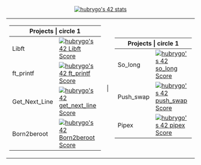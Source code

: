 <p align="center"><a href="https://github.com/JaeSeoKim/badge42"><img src="https://badge42.vercel.app/api/v2/cl9wz0yjx00400fmj9wvknyyb/stats?cursusId=21&coalitionId=52" alt="hubrygo's 42 stats" /></a></p>
<table>
        <tbody>
                <tr>
                        <td><table>
        <thead>
        <tr>
          <th colspan="2">Projects | circle 1</th>
        </tr>
          </thead>
          <tbody>
        <tr>
          <td>Libft</td>
          <td><a href="https://github.com/JaeSeoKim/badge42"><img src="https://badge42.vercel.app/api/v2/cl9wz0yjx00400fmj9wvknyyb/project/2817514" alt="hubrygo's 42 Libft Score"/></a></td>
        </tr>
        <tr>
          <td>ft_printf</td>
          <td><a href="https://github.com/JaeSeoKim/badge42"><img src="https://badge42.vercel.app/api/v2/cl9wz0yjx00400fmj9wvknyyb/project/2842259" alt="hubrygo's 42 ft_printf Score" /></a></td>
        </tr>
        <tr>
          <td>Get_Next_Line</td>
          <td><a href="https://github.com/JaeSeoKim/badge42"><img src="https://badge42.vercel.app/api/v2/cl9wz0yjx00400fmj9wvknyyb/project/2846819" alt="hubrygo's 42 get_next_line Score" /></a></td>
        </tr>
        <tr>
          <td>Born2beroot</td>
          <td><a href="https://github.com/JaeSeoKim/badge42"><img src="https://badge42.vercel.app/api/v2/cl9wz0yjx00400fmj9wvknyyb/project/2834111" alt="hubrygo's 42 Born2beroot Score" /></a></td>
        </tr>
    </tbody>
                                </table></td><td>|</td>
                        <td><table>
        <thead>
        <tr>
          <th colspan="2">Projects | circle 1</th>
        </tr>
          </thead>
          <tbody>
        <tr>
          <td>So_long</td>
          <td><a href="https://github.com/JaeSeoKim/badge42"><img src="https://badge42.vercel.app/api/v2/cl9wz0yjx00400fmj9wvknyyb/project/2966599" alt="hubrygo's 42 so_long Score" /></a></td>
        </tr>
        <tr>
          <td>Push_swap</td>
          <td><a href="https://github.com/JaeSeoKim/badge42"><img src="https://badge42.vercel.app/api/v2/cl9wz0yjx00400fmj9wvknyyb/project/3016846" alt="hubrygo's 42 push_swap Score" /></a></td>
        </tr>
                  <tr>
          <td>Pipex</td>
          <td><a href="https://github.com/JaeSeoKim/badge42"><img src="https://badge42.vercel.app/api/v2/cl9wz0yjx00400fmj9wvknyyb/project/3037632" alt="hubrygo's 42 pipex Score" /></a></td>
        </tr>
    </tbody>
  </table></td>
                </tr>
        </tbody>
</table>
